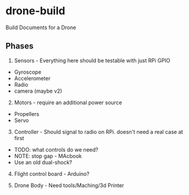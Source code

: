 # drone-build

Build Documents for a Drone

## Phases

1) Sensors - Everything here should be testable with just RPi GPIO
  * Gyroscope
  * Accelerometer
  * Radio
  * camera (maybe v2)
  
2) Motors - require an additional power source
  * Propellers
  * Servo

3) Controller - Should signal to radio on RPi. doesn't need a real case at first
  * TODO: what controls do we need?
  * NOTE: stop gap - MAcbook
  * Use an old dual-shock?
  
4) Flight control board - Arduino?

5) Drone Body - Need tools/Maching/3d Printer
